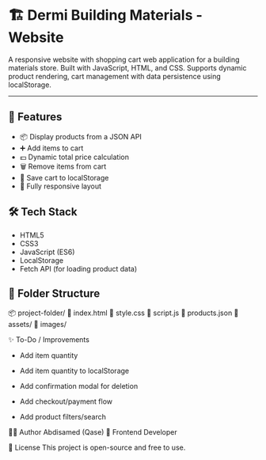 # 🏗️ Dermi Building Materials - Website

A responsive website with shopping cart web application for a building materials store. Built with JavaScript, HTML, and CSS. Supports dynamic product rendering, cart management with data persistence using localStorage.

---

## 🚀 Features

- 📦 Display products from a JSON API
- ➕ Add items to cart
- 💵 Dynamic total price calculation
- 🗑️ Remove items from cart
- 💾 Save cart to localStorage
- 📱 Fully responsive layout


## 🛠️ Tech Stack

- HTML5
- CSS3
- JavaScript (ES6)
- LocalStorage
- Fetch API (for loading product data)


## 📁 Folder Structure

📦 project-folder/
    📜 index.html
    📜 style.css
    📜 script.js
    📜 products.json
    📁 assets/
    📁 images/


✨ To-Do / Improvements

- Add item quantity

- Add item quantity to localStorage

- Add confirmation modal for deletion

- Add checkout/payment flow

- Add product filters/search



🧑‍💻 Author
    Abdisamed (Qase)
💼 Frontend Developer 

📃 License
This project is open-source and free to use.